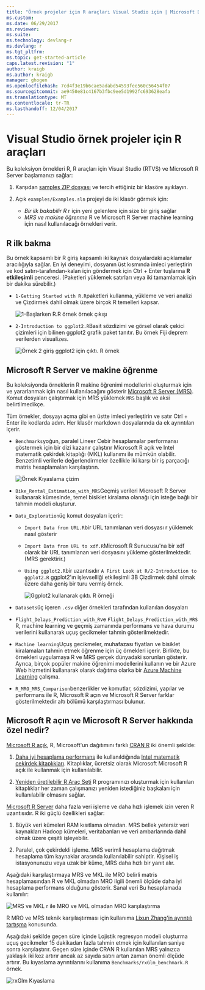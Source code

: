 ```yaml
---
title: "Örnek projeler için R araçları Visual Studio için | Microsoft Docs"
ms.custom: 
ms.date: 06/29/2017
ms.reviewer: 
ms.suite: 
ms.technology: devlang-r
ms.devlang: r
ms.tgt_pltfrm: 
ms.topic: get-started-article
caps.latest.revision: "1"
author: kraigb
ms.author: kraigb
manager: ghogen
ms.openlocfilehash: 7cd4f3e19b6cae5adabd54593fee560c56454f07
ms.sourcegitcommit: ae9450e81c4167b3fbc9ee5d1992fc693628eafa
ms.translationtype: MT
ms.contentlocale: tr-TR
ms.lasthandoff: 12/04/2017
---
```

# <a name="r-tools-for-visual-studio-sample-projects"></a>Visual Studio örnek projeler için R araçları

Bu koleksiyon örnekleri R, R araçları için Visual Studio (RTVS) ve Microsoft R Server başlamanızı sağlar:

1. Karşıdan [samples ZIP dosyası](https://github.com/Microsoft/RTVS-docs/archive/master.zip) ve tercih ettiğiniz bir klasöre ayıklayın.
1. Açık `examples/Examples.sln` projeyi de iki klasör görmek için:

    - *Bir ilk bakabilir R* r için yeni gelenlere için size bir giriş sağlar
    - *MRS ve makine öğrenme* R ve Microsoft R Server machine learning için nasıl kullanılacağı örnekleri verir.

## <a name="a-first-look-at-r"></a>R ilk bakma

Bu örnek kapsamlı bir R giriş kapsamlı iki kaynak dosyalardaki açıklamalar aracılığıyla sağlar. En iyi deneyimi, dosyanın üst kısmında imleci yerleştirin ve kod satırı-tarafından-kalan için göndermek için Ctrl + Enter tuşlarına **R etkileşimli** penceresi. (Paketleri yüklemek satırları veya iki tamamlamak için bir dakika sürebilir.)

- `1-Getting Started with R.R`paketleri kullanma, yükleme ve veri analizi ve Çizdirmek dahil olmak üzere birçok R temelleri kapsar.

    ![1-Başlarken R.R örnek örnek çıkışı](media/samples-getting-started-output.png)

- `2-Introduction to ggplot2.R`Basit sözdizimi ve görsel olarak çekici çizimleri için bilinen ggplot2 grafik paket tanıtır. Bu örnek Fiji deprem verilerden visualizes.

    ![Örnek 2 giriş ggplot2 için çıktı. R örnek](media/samples-ggplot-output.png)


## <a name="microsoft-r-server-and-machine-learning"></a>Microsoft R Server ve makine öğrenme

Bu koleksiyonda örneklerin R makine öğrenimi modellerini oluşturmak için ve yararlanmak için nasıl kullanılacağını gösterir [Microsoft R Server (MRS)](http://aka.ms/rtvs-msft-r). Komut dosyaları çalıştırmak için MRS yüklemek `MRS` başlık ve aksi belirtilmedikçe.

Tüm örnekler, dosyayı açma gibi en üstte imleci yerleştirin ve satır Ctrl + Enter ile kodlarda adım. Her klasör markdown dosyalarında da ek ayrıntıları içerir.

- `Benchmarks`yoğun, paralel Lineer Cebir hesaplamalar performansı göstermek için bir dizi kazanır çalıştırır Microsoft R açık ve Intel matematik çekirdek kitaplığı (MKL) kullanımı ile mümkün olabilir. Benzetimli verilerle değerlendirmeler özellikle iki karşı bir iş parçacığı matris hesaplamaları karşılaştırın.

    ![Örnek Kıyaslama çizim](media/samples-mro-benchmark-plot.png)

- `Bike_Rental_Estimation_with_MRS`Geçmiş verileri Microsoft R Server kullanarak kümesinde, temel bisiklet kiralama olanağı için isteğe bağlı bir tahmin modeli oluşturur. 

- `Data_Exploration`üç komut dosyaları içerir:  
    - `Import Data from URL.R`bir URL tanımlanan veri dosyası r yüklemek nasıl gösterir
    - `Import Data from URL to xdf.R`Microsoft R Sunucusu'na bir xdf olarak bir URL tanımlanan veri dosyasını yükleme gösterilmektedir. (MRS gerektirir.)
    - `Using ggplot2.R`bir uzantısıdır `A First Look at R/2-Introduction to ggplot2.R` ggplot2'ın işlevselliği etkileşimli 3B Çizdirmek dahil olmak üzere daha geniş bir turu vermiş örnek.

        ![Ggplot2 kullanarak çıktı. R örneği](media/samples-3d-interactive.png)

- `Datasets`üç içeren `.csv` diğer örnekleri tarafından kullanılan dosyaları
- `Flight_Delays_Prediction_with_R`ve `Flight_Delays_Prediction_with_MRS` R, machine learning ve geçmiş zamanında performans ve hava durumu verilerini kullanarak uçuş gecikmeler tahmin gösterilmektedir. 
- `Machine learning`Uçuş gecikmeler, muhafazası fiyatları ve bisiklet kiralamaları tahmin etmek öğrenme için üç örnekleri içerir. Birlikte, bu örnekleri uygulamaya R ve MRS gerçek dünyadaki sorunları gösterir. Ayrıca, birçok popüler makine öğrenimi modellerini kullanın ve bir Azure Web hizmetini kullanarak olarak dağıtma olarka bir [Azure Machine Learning](https://azure.microsoft.com/services/machine-learning/) çalışma.

- `R_MRO_MRS_Comparison`benzerlikler ve komutlar, sözdizimi, yapılar ve performans ile R, Microsoft R açın ve Microsoft R Server farklar gösterilmektedir altı bölümü karşılaştırması bulunur.

## <a name="whats-special-about-microsoft-r-open-and-microsoft-r-server"></a>Microsoft R açın ve Microsoft R Server hakkında özel nedir?

[Microsoft R açık](http://aka.ms/rtvs-r-open), R, Microsoft'un dağıtımını farklı [CRAN R](https://cran.r-project.org/) iki önemli şekilde:

1. [Daha iyi hesaplama performans](https://mran.revolutionanalytics.com/rro/#intelmkl1) ile kullanıldığında [Intel matematik çekirdek kitaplıkları](https://software.intel.com/intel-mkl). Kitaplıklar, ücretsiz olarak Microsoft Microsoft R açık ile kullanmak için kullanılabilir.

1. [Yeniden üretilebilir R Araç Seti](https://mran.revolutionanalytics.com/rro/#reproducibility) R programınızı oluşturmak için kullanılan kitaplıklar her zaman çalışmanızı yeniden istediğiniz başkaları için kullanılabilir olmasını sağlar.

[Microsoft R Server](http://aka.ms/rtvs-msft-r) daha fazla veri işleme ve daha hızlı işlemek izin veren R uzantısıdır. R iki güçlü özellikleri sağlar:

1. Büyük veri kümeleri RAM kısıtlama olmadan. MRS bellek yetersiz veri kaynakları Hadoop kümeleri, veritabanları ve veri ambarlarında dahil olmak üzere çeşitli işleyebilir.

1. Paralel, çok çekirdekli işleme. MRS verimli hesaplama dağıtmak hesaplama tüm kaynaklar arasında kullanılabilir sahiptir. Kişisel iş istasyonunuzu veya uzak bir küme, MRS daha hızlı bir yanıt alır.

Aşağıdaki karşılaştırmaya MRS ve MKL ile MRO belirli matris hesaplamasından R ve MKL olmadan MRO ilgili önemli ölçüde daha iyi hesaplama performans olduğunu gösterir. Sanal veri Bu hesaplamada kullanılır:

![MRS ve MKL r ile MRO ve MKL olmadan MRO karşılaştırma](media/samples-speed-comparison.png)

R MRO ve MRS teknik karşılaştırması için kullanıma [Lixun Zhang'in ayrıntılı tartışma](http://htmlpreview.github.io/?https://github.com/lixzhang/R-MRO-MRS/blob/master/Introduction_to_MRO_and_MRS.html) konusunda.

Aşağıdaki şekilde geçen süre içinde Lojistik regresyon modeli oluşturma uçuş gecikmeler 15 dakikadan fazla tahmin etmek için kullanılan saniye sonra karşılaştırır.  Geçen süre içinde CRAN R kullanılan MRS yalnızca yaklaşık iki kez artırır ancak az sayıda satırı artan zaman önemli ölçüde artırır. Bu kıyaslama ayrıntılarını kullanıma `Benchmarks/rxGlm_benchmark.R` örnek.

![rxGlm Kıyaslama](media/samples-rxGLM-benchmark.png)
